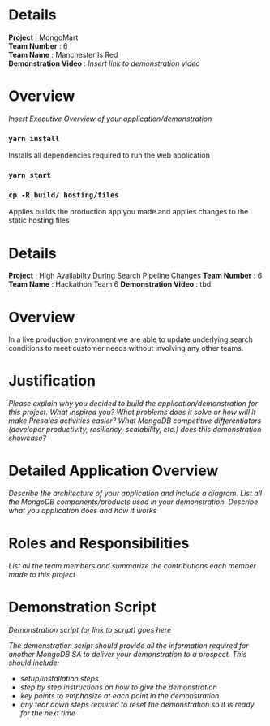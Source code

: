 # Details

**Project** : MongoMart  
**Team Number** : 6  
**Team Name** : Manchester Is Red  
**Demonstration Video** : _Insert link to demonstration video_

# Overview

_Insert Executive Overview of your application/demonstration_

### `yarn install`

Installs all dependencies required to run the web application

### `yarn start`

### `cp -R build/ hosting/files`

Applies builds the production app you made and applies changes to the static hosting files 

# Details

**Project** : High Availabilty During Search Pipeline Changes
**Team Number** : 6
**Team Name** : Hackathon Team 6
**Demonstration Video** : tbd

# Overview

In a live production environment we are able to update underlying search conditions to meet customer needs without involving any other teams.  

# Justification

_Please explain why you decided to build the application/demonstration for this project. What inspired you? What problems does it solve or how will it make Presales activities easier?_
_What MongoDB competitive differentiators (developer productivity, resiliency, scalability, etc.) does this demonstration showcase?_

# Detailed Application Overview

_Describe the architecture of your application and include a diagram._
_List all the MongoDB components/products used in your demonstration._
_Describe what you application does and how it works_


# Roles and Responsibilities

_List all the team members and summarize the contributions each member made to this project_

# Demonstration Script

_Demonstration script (or link to script) goes here_

_The demonstration script should provide all the information required for another MongoDB SA to deliver your demonstration to a prospect. This should include:_

* _setup/installation steps_
* _step by step instructions on how to give the demonstration_
* _key points to emphasize at each point in the demonstration_
* _any tear down steps required to reset the demonstration so it is ready for the next time_